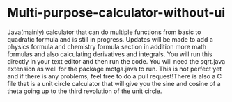 # Multi-purpose-calculator-without-ui
Java(mainly) calculator that can do multiple functions from basic to quadratic formula and is still in progress. Updates will be made to add a physics formula and chemistry formula section in addition more math formulas and also calculating derivatives and integrals. You will run this directly in your text editor and then run the code. You will need the sqrt.java extension as well for the package motga.java to run. This is not perfect yet and if there is any problems, feel free to do a pull request!There is also a C file that is a unit circle calculator that will give you the sine and cosine of a theta going up to the third revolution of the unit circle.

